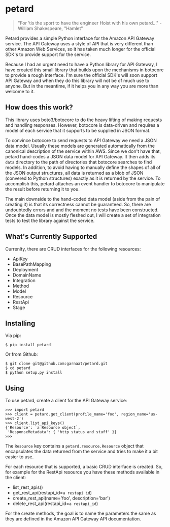 # petard

> "For ’tis the sport to have the engineer Hoist with his own petard..."
>     - William Shakespeare, "Hamlet"

Petard provides a simple Python interface for the Amazon API Gateway service.
The API Gateway uses a style of API that is very different than other Amazon
Web Services, so it has taken much longer for the official SDK's to provide
support for the service.

Because I had an urgent need to have a Python library for API Gateway, I have
created this small library that builds upon the mechanisms in botocore to
provide a rough interface.  I'm sure the official SDK's will soon support API
Gateway and when they do this library will not be of much use to anyone.  But
in the meantime, if it helps you in any way you are more than welcome to it.

## How does this work?

This library uses boto3/botocore to do the heavy lifting of making requests and
handling responses.  However, botocore is data-driven and requires a model of
each service that it supports to be supplied in JSON format.

To convince botocore to send requests to API Gateway we need a JSON data
model.  Usually these models are generated automatically from the canonical
description of the service within AWS.  Since we don't have that, petard
hand-codes a JSON data model for API Gateway.  It then adds its `data`
directory to the path of directories that botocore searches to find models.  In
addition, to avoid having to manually define the shapes of all of the JSON
output structures, all data is returned as a blob of JSON (convered to Python
structures) exactly as it is returned by the service.  To accomplish this,
petard attaches an event handler to botocore to manipulate the result before
returning it to you.

The main downside to the hand-coded data model (aside from the pain of creating
it) is that its correctness cannot be guaranteed.  So, there are undoubtedly
errors and and the moment no tests have been constructed.  Once the data model
is mostly fleshed out, I will create a set of integration tests to test the
library against the service.

## What's Currently Supported

Currenlty, there are CRUD interfaces for the following resources:

* ApiKey
* BasePathMapping
* Deployment
* DomainName
* Integration
* Method
* Model
* Resource
* RestApi
* Stage

## Installing

Via pip:

```
$ pip install petard
```

Or from Github:

```
$ git clone git@github.com:garnaat/petard.git
$ cd petard
$ python setup.py install
```

## Using

To use petard, create a client for the API Gateway service:

```
>>> import petard
>>> client = petard.get_client(profile_name='foo', region_name='us-west-2')
>>> client.list_api_keys()
{'Resource': `a Resource object`,
 'ResponseMetadata': { 'http status and stuff' }}
>>>
```

The `Resource` key contains a `petard.resource.Resource` object that
encapsulates the data returned from the service and tries to make it a bit
easier to use.

For each resource that is supported, a basic CRUD interface is created.  So,
for example for the RestApi resource you have these methods available in the
client: 

* list_rest_apis()
* get_rest_api(restapi_id=`a restapi id`)
* create_rest_api(name='foo', description='bar')
* delete_rest_api(restapi_id=`a restapi_id`)

For the create methods, the goal is to name the parameters the same as they are
defined in the Amazon API Gateway API documentation.
